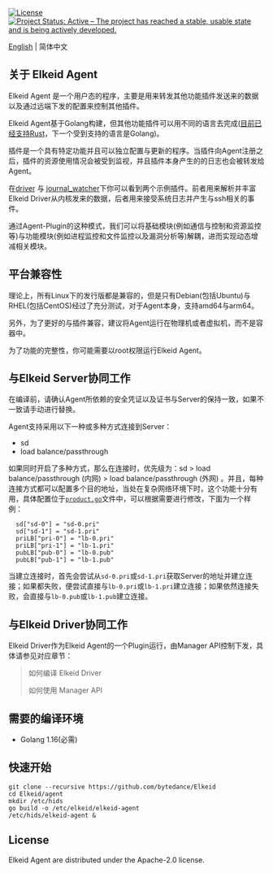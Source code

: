 [![License](https://img.shields.io/badge/License-Apache%20v2-blue.svg)](https://github.com/bytedance/Elkeid/blob/main/agent/LICENSE)
[![Project Status: Active – The project has reached a stable, usable state and is being actively developed.](https://www.repostatus.org/badges/latest/active.svg)](https://www.repostatus.org/#active)

[English](README.md) | 简体中文
## 关于 Elkeid Agent
Elkeid Agent 是一个用户态的程序，主要是用来转发其他功能插件发送来的数据以及通过远端下发的配置来控制其他插件。

Elkeid Agent基于Golang构建，但其他功能插件可以用不同的语言去完成([目前已经支持Rust](support/rust)，下一个受到支持的语言是Golang)。

插件是一个具有特定功能并且可以独立配置与更新的程序。当插件向Agent注册之后，插件的资源使用情况会被受到监视，并且插件本身产生的的日志也会被转发给Agent。

在[driver](driver/) 与 [journal_watcher](journal_watcher/)下你可以看到两个示例插件。前者用来解析并丰富Elkeid Driver从内核发来的数据，后者用来接受系统日志并产生与ssh相关的事件。

通过Agent-Plugin的这种模式，我们可以将基础模块(例如通信与控制和资源监控等)与功能模块(例如进程监控和文件监控以及漏洞分析等)解耦，进而实现动态增减相关模块。

## 平台兼容性
理论上，所有Linux下的发行版都是兼容的，但是只有Debian(包括Ubuntu)与RHEL(包括CentOS)经过了充分测试，对于Agent本身，支持amd64与arm64。

另外，为了更好的与插件兼容，建议将Agent运行在物理机或者虚拟机，而不是容器中。

为了功能的完整性，你可能需要以root权限运行Elkeid Agent。

## 与Elkeid Server协同工作
在编译前，请确认Agent所依赖的安全凭证以及证书与Server的保持一致，如果不一致请手动进行替换。

Agent支持采用以下一种或多种方式连接到Server：
* sd
* load balance/passthrough

如果同时开启了多种方式，那么在连接时，优先级为：sd > load balance/passthrough (内网) >  load balance/passthrough (外网) 。并且，每种连接方式都可以配置多个目的地址，当处在复杂网络环境下时，这个功能十分有用，具体配置位于[`product.go`](transport/connection/product.go)文件中，可以根据需要进行修改，下面为一个样例：
```
  sd["sd-0"] = "sd-0.pri"
  sd["sd-1"] = "sd-1.pri"
  priLB["pri-0"] = "lb-0.pri"
  priLB["pri-1"] = "lb-1.pri"
  pubLB["pub-0"] = "lb-0.pub"
  pubLB["pub-1"] = "lb-1.pub"
```
当建立连接时，首先会尝试从`sd-0.pri`或`sd-1.pri`获取Server的地址并建立连接；如果都失败，便尝试直接与`lb-0.pri`或`lb-1.pri`建立连接；如果依然连接失败，会直接与`lb-0.pub`或`lb-1.pub`建立连接。
## 与Elkeid Driver协同工作
Elkeid Driver作为Elkeid Agent的一个Plugin运行，由Manager API控制下发，具体请参见对应章节：
> 如何编译 Elkeid Driver
>
> 如何使用 Manager API
## 需要的编译环境
* Golang 1.16(必需)
## 快速开始
```
git clone --recursive https://github.com/bytedance/Elkeid
cd Elkeid/agent
mkdir /etc/hids
go build -o /etc/elkeid/elkeid-agent
/etc/hids/elkeid-agent &
```
## License
Elkeid Agent are distributed under the Apache-2.0 license.